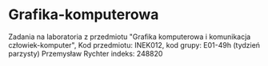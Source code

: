 # Grafika-komputerowa
Zadania na laboratoria z przedmiotu "Grafika komputerowa i komunikacja człowiek-komputer", Kod przedmiotu: INEK012, kod grupy: E01-49h (tydzień parzysty)
Przemysław Rychter
indeks: 248820

